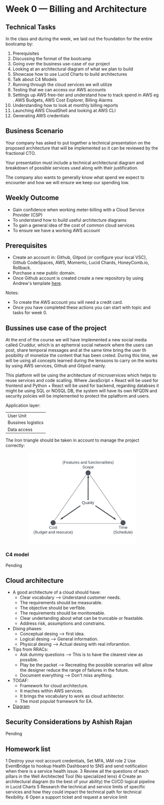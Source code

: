 # Week 0 — Billing and Architecture
## Technical Tasks
In the class and during the week, we laid out the foundation for the entire bootcamp by:
1. Prerequisites
2. Discussing the format of the bootcamp
3. Going over the business use-case of our project
4. Looking at an architectural diagram of what we plan to build
5. Showcase how to use Lucid Charts to build architectures
6. Talk about C4 Models
7. Running through the cloud services we will utilize
8. Testing that we can access our AWS accounts
9. Settings up AWS free-tier and understand how to track spend in AWS eg . AWS Budgets, AWS Cost Explorer, Billing Alarms
10. Understanding how to look at monthly billing reports
11. Launching AWS CloudShell and looking at AWS CLI
12. Generating AWS credentials
## Business Scenario
Your company has asked to put together a technical presentation on the proposed architecture that will be implemented so it can be reviewed by the fractional CTO.

Your presentation must include a technical architectural diagram and breakdown of possible services used along with their justification.

The company also wants to generally know what spend we expect to encounter and how we will ensure we keep our spending low.
## Weekly Outcome
* Gain confidence when working meter-billing with a Cloud Service Provider (CSP)
* To understand how to build useful architecture diagrams
* To gain a general idea of the cost of common cloud services
* To ensure we have a working AWS account
## Prerequisites
* Create an account in: Github, Gitpod (or configure your local VSC), Github CodeSpaces, AWS, Momento, Lucid Chards, HoneyComb.io, Rollback.
* Purchase a new public domain.
* Once Github account is created create a new repository by using Andrew's template [here](https://github.com/ExamProCo/aws-bootcamp-cruddur-2023).

Notes: 
* To create the AWS account you will need a credit card.
* Once you have completed these actions you can start with topic and tasks for week 0.
## Bussines use case of the project
At the end of the course we will have implemented a new social media called Cruddur, which is an ephemral social network where the users can post, share temporal messages and at the same time bring the user th posibility of monetize the content that has been creted. During this time, we will be using all concepts learned during the lenssons to carry on the works by using AWS services, Github and Gitpod mainly. 

This platform will be using the architecture of microservices which helps to reuse services and code scalling. Where JavaScript + React will be used for frontend and Python + React will be used for backend, regarding databses it might be using SQL or NOSQL DB, the system will have its own NFQDN and security polcies will be implemented to protect the pplatform and users.

Application layer:
<table>
    <tr>
        <td>User Unit</td>
    </tr>
    <tr>
        <td>Bussines logistics</td>
    </tr>
    <tr>
        <td>Data access</td>
    </tr>
</table>
The Iron triangle should be taken in account to manage the project correctly:
<p align="center">
  <img src="https://github.com/ramofabian/aws-bootcamp-cruddur-2023/blob/main/_docs/assets/week0/iron_triangle.png" width="350" alt="accessibility text">
</p>

### C4 model
Pending

## Cloud architecture
* A good architecture of a cloud should have:
    * Clear vocabulary --> Understand customer needs.
    * The requirements should be measurable.
    * The objective should be verfible.
    * The requirements should be monitoreable.
    * Clear undertanding about what can be truncable or feastable.
    * Address risk, assumptions and constrains.
* Dising phases:
    * Conceptual desing --> first idea.
    * Logical desing --> General information.
    * Physical desing  --> Actual desing with real inforamtion.
* Tips from RRACs:
    * Ask dummy questions --> This is to have the clearest view as possible.
    * Play be the packet --> Recreating the possible scenarios will allow the designer reduce the range of failures in the future.
    * Document everything --> Don't miss anything.
* TOGAF:
    * Framework for cloud architecture.
    * It maches within AWS services.
    * It brings the vocabulary to work as cloud achitector.
    * The most populat framework for EA.
* [Diagram](https://lucid.app/lucidchart/6f80cd2d-7d18-4731-aadc-bdda9773c092/edit?invitationId=inv_c648fee2-f691-443d-8602-7e959b41a18d&page=u~1sbYNXU9q3#)

## Security Considerations by Ashish Rajan

Pending

## Homework list
1 Destroy your root account credentials, Set MFA, IAM role
2 Use EventBridge to hookup Health Dashboard to SNS and send notification when there is a service health issue.
3 Review all the questions of each pillars in the Well Architected Tool (No specialized lens)
4 Create an architectural diagram (to the best of your ability) the CI/CD logical pipeline in Lucid Charts
5 Research the technical and service limits of specific services and how they could impact the technical path for technical flexibility. 
6 Open a support ticket and request a service limit



